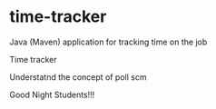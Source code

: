 # time-tracker
Java (Maven) application for tracking time on the job

Time tracker

Understatnd the concept of poll scm

Good Night Students!!!
